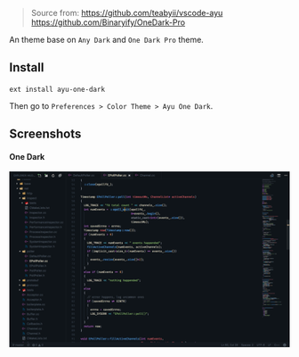 > Source from:
> https://github.com/teabyii/vscode-ayu
> https://github.com/Binaryify/OneDark-Pro

An theme base on `Any Dark` and `One Dark Pro` theme.

## Install

```shell
ext install ayu-one-dark
```

Then go to `Preferences > Color Theme > Ayu One Dark`.

## Screenshots

#### One Dark
![One Dark](assets/one-dark.png)
